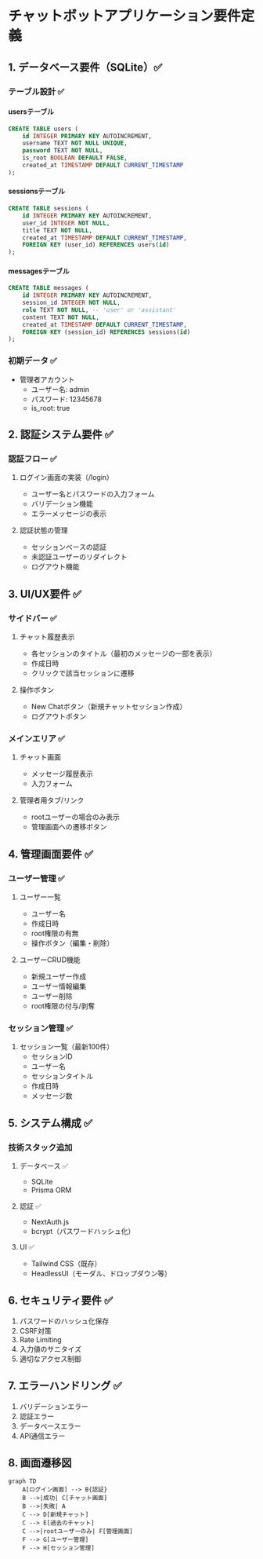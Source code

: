 # チャットボットアプリケーション要件定義

## 1. データベース要件（SQLite）✅

### テーブル設計 ✅

#### usersテーブル
```sql
CREATE TABLE users (
    id INTEGER PRIMARY KEY AUTOINCREMENT,
    username TEXT NOT NULL UNIQUE,
    password TEXT NOT NULL,
    is_root BOOLEAN DEFAULT FALSE,
    created_at TIMESTAMP DEFAULT CURRENT_TIMESTAMP
);
```

#### sessionsテーブル
```sql
CREATE TABLE sessions (
    id INTEGER PRIMARY KEY AUTOINCREMENT,
    user_id INTEGER NOT NULL,
    title TEXT NOT NULL,
    created_at TIMESTAMP DEFAULT CURRENT_TIMESTAMP,
    FOREIGN KEY (user_id) REFERENCES users(id)
);
```

#### messagesテーブル
```sql
CREATE TABLE messages (
    id INTEGER PRIMARY KEY AUTOINCREMENT,
    session_id INTEGER NOT NULL,
    role TEXT NOT NULL, -- 'user' or 'assistant'
    content TEXT NOT NULL,
    created_at TIMESTAMP DEFAULT CURRENT_TIMESTAMP,
    FOREIGN KEY (session_id) REFERENCES sessions(id)
);
```

### 初期データ ✅
- 管理者アカウント
  - ユーザー名: admin
  - パスワード: 12345678
  - is_root: true

## 2. 認証システム要件 ✅

### 認証フロー ✅
1. ログイン画面の実装（/login）
   - ユーザー名とパスワードの入力フォーム
   - バリデーション機能
   - エラーメッセージの表示

2. 認証状態の管理
   - セッションベースの認証
   - 未認証ユーザーのリダイレクト
   - ログアウト機能

## 3. UI/UX要件 ✅

### サイドバー ✅
1. チャット履歴表示
   - 各セッションのタイトル（最初のメッセージの一部を表示）
   - 作成日時
   - クリックで該当セッションに遷移

2. 操作ボタン
   - New Chatボタン（新規チャットセッション作成）
   - ログアウトボタン

### メインエリア ✅
1. チャット画面
   - メッセージ履歴表示
   - 入力フォーム

2. 管理者用タブ/リンク
   - rootユーザーの場合のみ表示
   - 管理画面への遷移ボタン

## 4. 管理画面要件 ✅

### ユーザー管理 ✅
1. ユーザー一覧
   - ユーザー名
   - 作成日時
   - root権限の有無
   - 操作ボタン（編集・削除）

2. ユーザーCRUD機能
   - 新規ユーザー作成
   - ユーザー情報編集
   - ユーザー削除
   - root権限の付与/剥奪

### セッション管理 ✅
1. セッション一覧（最新100件）
   - セッションID
   - ユーザー名
   - セッションタイトル
   - 作成日時
   - メッセージ数

## 5. システム構成 ✅

### 技術スタック追加
1. データベース ✅
   - SQLite
   - Prisma ORM

2. 認証 ✅
   - NextAuth.js
   - bcrypt（パスワードハッシュ化）

3. UI ✅
   - Tailwind CSS（既存）
   - HeadlessUI（モーダル、ドロップダウン等）

## 6. セキュリティ要件 ✅
1. パスワードのハッシュ化保存
2. CSRF対策
3. Rate Limiting
4. 入力値のサニタイズ
5. 適切なアクセス制御

## 7. エラーハンドリング ✅
1. バリデーションエラー
2. 認証エラー
3. データベースエラー
4. API通信エラー

## 8. 画面遷移図
```mermaid
graph TD
    A[ログイン画面] --> B{認証}
    B -->|成功| C[チャット画面]
    B -->|失敗| A
    C --> D[新規チャット]
    C --> E[過去のチャット]
    C -->|rootユーザーのみ| F[管理画面]
    F --> G[ユーザー管理]
    F --> H[セッション管理]
